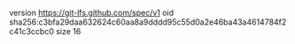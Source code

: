 version https://git-lfs.github.com/spec/v1
oid sha256:c3bfa29daa632624c60aa8a9dddd95c55d0a2e46ba43a4614784f2c41c3ccbc0
size 16

